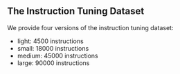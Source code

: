 ## The Instruction Tuning Dataset
We provide four versions of the instruction tuning dataset:
- light: 4500 instructions
- small: 18000 instructions
- medium: 45000 instructions
- large: 90000 instructions